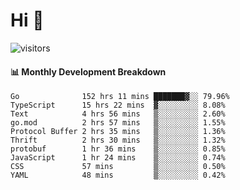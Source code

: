 # Hi 👋
 
![visitors](https://visitor-badge.glitch.me/badge?page_id=sorcererxw.sorcererx)

#### 📊 Monthly Development Breakdown

<!--START_SECTION:waka-->
```text
Go              152 hrs 11 mins ███████▓░░ 79.96%
TypeScript      15 hrs 22 mins  ▓░░░░░░░░░ 8.08%
Text            4 hrs 56 mins   ▒░░░░░░░░░ 2.60%
go.mod          2 hrs 57 mins   ▒░░░░░░░░░ 1.55%
Protocol Buffer 2 hrs 35 mins   ▒░░░░░░░░░ 1.36%
Thrift          2 hrs 30 mins   ▒░░░░░░░░░ 1.32%
protobuf        1 hr 36 mins    ▒░░░░░░░░░ 0.85%
JavaScript      1 hr 24 mins    ▒░░░░░░░░░ 0.74%
CSS             57 mins         ▒░░░░░░░░░ 0.50%
YAML            48 mins         ▒░░░░░░░░░ 0.42%
```
<!--END_SECTION:waka-->
